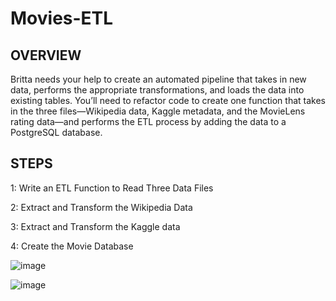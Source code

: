 # Movies-ETL

## OVERVIEW

Britta needs your help to create an automated pipeline that takes in new data, performs the appropriate transformations, and loads the data into existing tables. You’ll need to refactor code to create one function that takes in the three files—Wikipedia data, Kaggle metadata, and the MovieLens rating data—and performs the ETL process by adding the data to a PostgreSQL database.

## STEPS

 1: Write an ETL Function to Read Three Data Files
 
 2: Extract and Transform the Wikipedia Data
 
 3: Extract and Transform the Kaggle data
 
 4: Create the Movie Database
 
 ![image](https://user-images.githubusercontent.com/105184244/205021873-614060eb-7b92-44ed-a67e-783cde716d96.png)

![image](https://user-images.githubusercontent.com/105184244/205021959-38ddc0f6-20a2-4ea3-aa59-4052d2a209e1.png)

 
 
